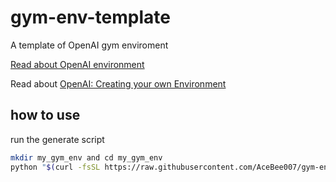 # gym-env-template
A template of OpenAI gym enviroment

[Read about OpenAI environment](https://github.com/openai/gym/blob/master/docs/environments.md)

Read about [OpenAI: Creating your own Environment](https://github.com/openai/gym/blob/master/docs/creating-environments.md)

## how to use
run the generate script
```bash
mkdir my_gym_env and cd my_gym_env
python "$(curl -fsSL https://raw.githubusercontent.com/AceBee007/gym-env-template/main/generate_env.py)"
```
